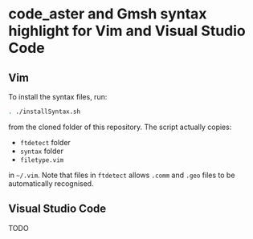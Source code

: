 # code_aster and Gmsh syntax highlight for Vim and Visual Studio Code

## Vim
To install the syntax files, run:

```bash
. ./installSyntax.sh
```

from the cloned folder of this repository. The script actually copies:

- `ftdetect` folder
- `syntax` folder
- `filetype.vim`

in `~/.vim`. Note that files in  `ftdetect` allows `.comm` and `.geo` files to be automatically recognised.

## Visual Studio Code

TODO